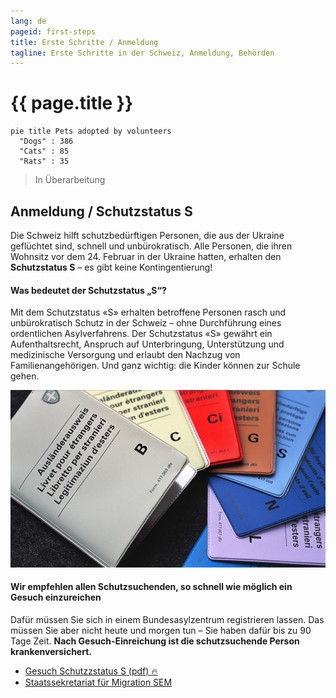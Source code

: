 ```yaml
---
lang: de
pageid: first-steps
title: Erste Schritte / Anmeldung
tagline: Erste Schritte in der Schweiz, Anmeldung, Behörden
---
```

# {{ page.title }}

```mermaid!
pie title Pets adopted by volunteers
  "Dogs" : 386
  "Cats" : 85
  "Rats" : 35
```
> In Überarbeitung

## Anmeldung / Schutzstatus S
Die Schweiz hilft schutzbedürftigen Personen, die aus der Ukraine geflüchtet sind, schnell und unbürokratisch.
Alle Personen, die ihren Wohnsitz vor dem 24. Februar in der Ukraine hatten, erhalten den **Schutzstatus S** – es gibt keine Kontingentierung!

#### Was bedeutet der Schutzstatus „S“?
Mit dem Schutzstatus «S» erhalten betroffene Personen rasch und unbürokratisch Schutz in der Schweiz – ohne Durchführung eines ordentlichen Asylverfahrens.
Der Schutzstatus «S» gewährt ein Aufenthaltsrecht, Anspruch auf Unterbringung, Unterstützung und medizinische Versorgung und erlaubt den Nachzug von Familienangehörigen. Und ganz wichtig: die Kinder können zur Schule gehen.

![Schutzstatus S](/assets/img/s-permit.jpg)

#### Wir empfehlen allen Schutzsuchenden, so schnell wie möglich ein Gesuch einzureichen
Dafür müssen Sie sich in einem Bundesasylzentrum registrieren lassen.
Das müssen Sie aber nicht heute und morgen tun – Sie haben dafür bis zu 90 Tage Zeit.
**Nach Gesuch-Einreichung ist die schutzsuchende Person krankenversichert.**

- [Gesuch Schutzzstatus S (pdf) :fire:](https://www.sem.admin.ch/dam/sem/de/data/asyl/gesuch-schutzstatus-s.pdf.download.pdf/gesuch-schutzstatus-s-d.pdf)
- [Staatssekretariat für Migration SEM](https://www.sem.admin.ch/sem/de/home.html)
